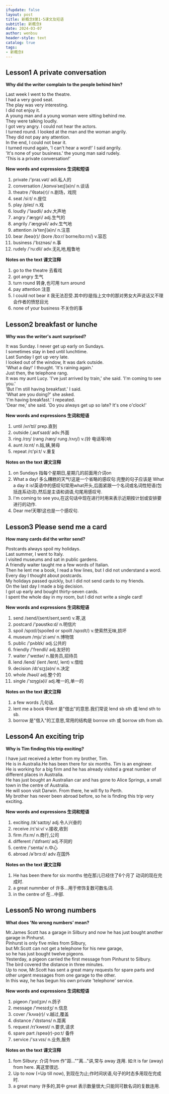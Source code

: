 ```yaml
---
ifupdate: false
layout: post
title: 新概念Ⅱ第1-5课文及短语
subtitle: 新概念Ⅱ
date: 2024-03-07
author: wenbsu
header-style: text
catalog: true
tags:
- 新概念Ⅱ
---
```



## Lesson1 A private conversation
**Why did the writer complain to the people behind him?**

Last week I went to the theatre.     
I had a very good seat.     
The play was very interesting.     
I did not enjoy it.     
A young man and a young woman were sitting behind me.     
They were talking loudly.     
I got very angry. I could not hear the actors.     
I turned round. I looked at the man and the woman angrily.       
They did not pay any attention.     
In the end, I could not bear it.     
I turned round again, 'I can't hear a word!' I said angrily.      
'It's none of your business.' the young man said rudely.     
'This is a private conversation!'     

**New words and expressions 生词和短语**  

1. private /'praɪ.vət/ adi.私人的  
2. conversation /,kɒnvəˈseɪʃ(ə)n/ n.谈话  
3. theatre /'θɪətə(r)/ n.剧场，戏院  
4. seat /si:t/ n.座位 
5. play /pleɪ/ n.戏
6. loudly /'laʊdli/ adv.大声地  
7. angry /'æŋɡri/ adj.生气的  
8. angrily /'æŋɡrəli/ adv.生气地  
9. attention  /ə'tenʃ(ə)n/ n.注意  
10. bear /beə(r)/ (bore /bɔːr/ borne/bɔːrn/) v.容忍  
11. business /'bɪznəs/ n.事  
12. rudely /'ruːdli/ adv.无礼地,粗鲁地  

**Notes on the text 课文注释**

1. go to the theatre 去看戏   
2. got angry 生气  
3. turn round 转身,也可用 turn around    
4. pay attention 注意  
5. I could not bear it 我无法忍受.其中的I是指上文中的那对男女大声说话又不理会作者的愤怒目光  
6. none of your business 不关你的事


## Lesson2 breakfast or lunche
**Why was the writer's aunt surprised?**

It was Sunday. I never get up early on Sundays.     
I sometimes stay in bed until lunchtime.     
Last Sunday I got up very late.     
I looked out of the window, It was dark outside.     
'What a day!' I thought. 'It's raining again.'    
Just then, the telephone rang.   
It was my aunt Lucy. 'I've just arrived by train,' she said. 'I'm coming to see you.'  
'But I'm still having breakfast.' I said.  
'What are you doing?' she asked.  
'I'm having breakfast.' I repeated.  
'Dear me,' she said. 'Do you always get up so late? It's one o'clock!'  

**New words and expressions 生词和短语**

1. until /ʌnˈtɪl/ prep.直到  
2. outside /,aʊtˈsaɪd/ adv.外面  
3. ring /rɪŋ/ (rang /ræŋ/ rung /rʌŋ/) v.(铃 电话等)响  
4. aunt /ɑːnt/ n.姑,姨,舅母  
5. repeat /rɪ'piːt/ v.重复  

**Notes on the text 课文注释**

1. on Sundays 指每个星期日,星期几的前面用介词on  
2. What a day! 多么糟糕的天气!这是一个省略的感叹句.完整的句子应该是 What a day it is!英语中的感叹句常用what开头,后面紧跟一个名词或名词性短语(包括连系动词),然后是主语和调语,句尾用感叹号.   
3. I'm coming to see you,在这句话中现在进行时用来表示近期按计划或安排要进行的动作.  
4. Dear me!天哪!这也是一个感叹句.  


## Lesson3 Please send me a card
**How many cards did the writer send?**

Postcards always spoil my holidays.     
Last summer, I went to Italy.     
I visited museums and sat in public gardens.     
A friendly waiter taught me a few words of Italian.     
Then he lent me a book, I read a few lines, but I did not understand a word.     
Every day I thought about postcards.     
My holidays passed quickly, but I did not send cards to my friends.    
On the last day I made a big decision.     
I got up early and bought thirty-seven cards.    
I spent the whole day in my room, but I did not write a single card!    

**New words and expressions 生词和短语**

1. send /send/(sent/sent,sent) v.寄,送
2. postcard /'pəʊstkɑːd/ n.明信片
3. spoil /spɔɪl/(spoiled or spoilt /spɔɪlt/) v.使索然无味,损坏
4. museum /mju'ziːəm/ n.博物馆
5. public /'pʌblɪk/ adj.公共的
6. friendly /'frendli/ adj.友好的
7. waiter /'weɪtər/ n.服务员,招待员
8. lend /lend/ (lent /lent/, lent) v.借给
9. decision /dɪ'sɪʒ(ə)n/ n.决定
10. whole /həʊl/ adj.整个的
11. single /'sɪŋɡ(ə)l/ adj.唯一的,单一的

**Notes on the text 课文注释**

1. a few words 几句话.
2. lent me a book 中lent 是"借出"的意思.我们常说 lend sb sth 或 lend sth to sb.
3. borrow 是"借入"的工意思,常用的结构是 borrow sth 或 borrow sth from sb.


## Lesson4 An exciting trip
**Why is Tim finding this trip exciting?**

I have just received a letter from my brother, Tim.     
He is in Australia.He has been there for six months. Tim is an engineer.     
He is working for a big firm and he has already visited a great number of different places in Australia.     
He has just bought an Australian car and has gone to Alice Springs, a small town in the centre of Australia.     
He will soon visit Darwin. From there, he will fly to Perth.     
My brother has never been abroad before, so he is finding this trip very exciting.    

**New words and expressions 生词和短语**

1. exciting /ɪk'saɪtɪŋ/ adj.令人兴奋的
2. receive  /rɪ'siːv/ v.接收,收到
3. firm /fɜːm/ n.商行,公司
4. different /'dɪfrənt/ adj.不同的
5. centre  /'sentə/ n.中心
6. abroad /ə'brɔːd/ adv.在国外

**Notes on the text 课文注释**

1. He has been there for six months 他在那儿已经住了6个月了 动词的现在完成时.
2. a great nummber of 许多...用于修饰复数可数名词.
3. in the centre of 在...中部.


## Lesson5 No wrong numbers
**What does 'No wrong numbers’ mean?**

Mr.James Scott has a garage in Silbury and now he has just bought another garage in Pinhurst.     
Pinhurst is only five miles from Silbury,    
but Mr.Scott can not get a telephone for his new garage,    
so he has just bought twelve pigeons.     
Yesterday, a pigeon carried the first message from Pinhurst to Silbury.     
The bird covered the distance in three minutes.     
Up to now, Mr.Scott has sent a great many requests for spare parts and other urgent messages from one garage to the other.     
In this way, he has begun his own private 'telephone' service.    

**New words and expressions 生词和短语**

1. pigeon /'pɪdʒɪn/ n.鸽子
2. message /'mesɪdʒ/ n.信息
3. cover /'kʌvə(r)/ v.越过,覆盖
4. distance  /'dɪstəns/ n.距离
5. request /rɪ'kwest/ n.要求,请求
6. spare part /speə(r)-pɑːt/ 备件
7. service /'sɜːvɪs/ n.业务,服务

**Notes on the text 课文注释**

1. fom Silbury: 介词 from 作"距...""离..."讲,常与 away 连用. 如:It is far (away) from here. 离这里很远.
2. Up to now (=Up till now), 到现在为止;作时间状语,句子的时态多用现在完成时.
3. a great many 许多的,其中 great 表示数量很大;只能同可数名词的复数连用.
